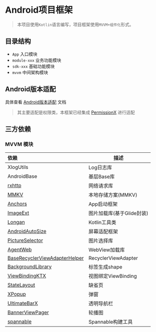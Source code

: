 # Android项目框架

> 本项目使用`Kotlin`语言编写，项目框架使用`MVVM+组件化`形式。

## 目录结构

- `App`  入口模块
- `module-xxx` 业务功能模块
- `sdk-xxx` 基础功能模块
- `mvvm` 中间架构模块

## Android版本适配

具体查看 [Android版本适配](./版本适配) 文档

> 其主要适配是权限类，本框架已经集成 [PermissionX](https://github.com/guolindev/PermissionX) 进行适配

## 三方依赖

### MVVM 模块

| 依赖                                                         | 描述                      |
| :----------------------------------------------------------- | ------------------------- |
| XlogUtils                                                    | Log日志库                 |
| AndroidBase                                                  | 基层Base库                |
| [rxhttp](https://github.com/liujingxing/rxhttp)              | 网络请求库                |
| [MMKV](https://dylancaicoding.github.io/MMKV-KTX/#/)         | 本地存储方案(MMKV)        |
| [Anchors](https://github.com/DSAppTeam/Anchors/blob/master/README-zh.md) | App启动框架               |
| [ImageExt](https://github.com/forJrking/ImageExt)            | 图片加载库(基于Glide封装) |
| [Longan](https://dylancaicoding.github.io/Longan/#/)         | Kotlin工具类              |
| [AndroidAutoSize](https://github.com/JessYanCoding/AndroidAutoSize/blob/master/README-zh.md) | 屏幕适配框架              |
| [PictureSelector](https://github.com/LuckSiege/PictureSelector/blob/version_component/README_CN.md) | 图片选择库                |
| [AgentWeb](https://github.com/Justson/AgentWeb)              | WebView加载库             |
| [BaseRecyclerViewAdapterHelper](https://github.com/CymChad/BaseRecyclerViewAdapterHelper/blob/master/readme/0-BaseRecyclerViewAdapterHelper.md) | RecyclerViewAdapter       |
| [BackgroundLibrary](https://github.com/JavaNoober/BackgroundLibrary) | 标签生成shape             |
| [ViewBindingKTX](https://dylancaicoding.github.io/ViewBindingKTX/#/) | 视图绑定ViewBinding       |
| [StateLayout](https://liangjingkanji.github.io/StateLayout/) | 缺省页                    |
| [XPopup](https://github.com/li-xiaojun/XPopup)               | 弹窗                      |
| [UltimateBarX](https://github.com/Zackratos/UltimateBarX)    | 透明导航栏                |
| [BannerViewPager](https://github.com/zhpanvip/BannerViewPager) | 轮播图                    |
| [spannable](https://github.com/liangjingkanji/spannable)     | Spannable构建工具         |

